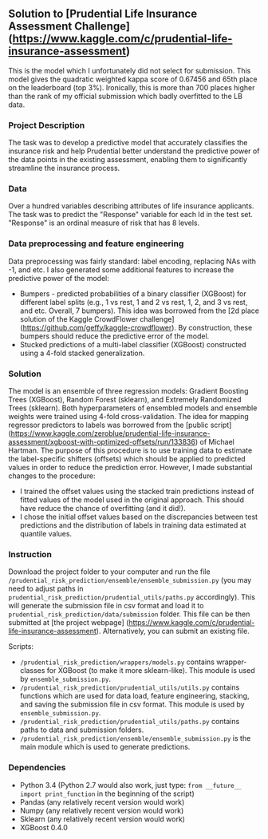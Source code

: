 ## Solution to [Prudential Life Insurance Assessment Challenge] (https://www.kaggle.com/c/prudential-life-insurance-assessment)

This is the model which I unfortunately did not select for submission. This model gives the quadratic weighted kappa score of 0.67456 and 65th place on the leaderboard (top 3%).
Ironically, this is more than 700 places higher than the rank of my official submission which badly overfitted to the LB data.

### Project Description

The task was to develop a predictive model that accurately classifies the insurance risk and help Prudential better understand 
the predictive power of the data points in the existing assessment, enabling them to significantly streamline the insurance process.

### Data

Over a hundred variables describing attributes of life insurance applicants. The task was to predict the "Response" variable for each
Id in the test set. "Response" is an ordinal measure of risk that has 8 levels.

### Data preprocessing and feature engineering

Data preprocessing was fairly standard: label encoding, replacing NAs with -1, and etc. I also generated some additional features
to increase the predictive power of the model:
  - Bumpers - predicted probabilities of a binary classifier (XGBoost) for different label splits (e.g., 1 vs rest, 1 and 2 vs rest, 1, 2, and 3 vs rest, and etc. Overall, 7 bumpers).
  This idea was borrowed from the [2d place solution of the Kaggle CrowdFlower challenge] (https://github.com/geffy/kaggle-crowdflower). By construction, these bumpers
  should reduce the predictive error of the model.
  - Stucked predictions of a multi-label classifier (XGBoost) constructed using a 4-fold stacked generalization. 

### Solution

 The model is an ensemble of three regression models: Gradient Boosting Trees (XGBoost), Random Forest (sklearn), and Extremely Randomized Trees (sklearn).
 Both hyperparameters of ensembled models and ensemble weights were trained using 4-fold cross-validation.
 The idea for mapping regressor predictors to labels was borrowed from the [public script] (https://www.kaggle.com/zeroblue/prudential-life-insurance-assessment/xgboost-with-optimized-offsets/run/133836) of Michael Hartman.
 The purpose of this procedure is to use training data to estimate the label-specific shifters (offsets) which should be applied to predicted values
 in order to reduce the prediction error. However, I made substantial changes to the procedure:
   - I trained the offset values using the stacked train predictions instead of fitted values of the model used in the original approach. This should have reduce the chance of overfitting (and it did!).
   - I chose the initial offset values based on the discrepancies between test predictions and the distribution of labels in training data estimated at quantile values.
   
### Instruction

Download the project folder to your computer and run the file ```/prudential_risk_prediction/ensemble/ensemble_submission.py```
(you may need to adjust paths in ```prudential_risk_prediction/prudential_utils/paths.py``` accordingly). This will generate
the submission file in csv format and load it to ```prudential_risk_prediction/data/submission``` folder. This file can be then submitted at
[the project webpage] (https://www.kaggle.com/c/prudential-life-insurance-assessment). Alternatively, you can submit an existing file.

Scripts:
- ```/prudential_risk_prediction/wrappers/models.py``` contains wrapper-classes for XGBoost (to make it more sklearn-like). This module is used by ```ensemble_submission.py```.
- ```/prudential_risk_prediction/prudential_utils/utils.py``` contains functions which are used for data load, feature engineering, stacking, and saving the submission file in csv format. This module is used by ```ensemble_submission.py```.
- ```/prudential_risk_prediction/prudential_utils/paths.py``` contains paths to data and submission folders.
- ```/prudential_risk_prediction/ensemble/ensemble_submission.py``` is the main module which is used to generate predictions. 

### Dependencies
- Python 3.4 (Python 2.7 would also work, just type: ```from __future__ import print_function``` in the beginning of the script)
- Pandas (any relatively recent version would work)
- Numpy (any relatively recent version would work)
- Sklearn (any relatively recent version would work)
- XGBoost 0.4.0
